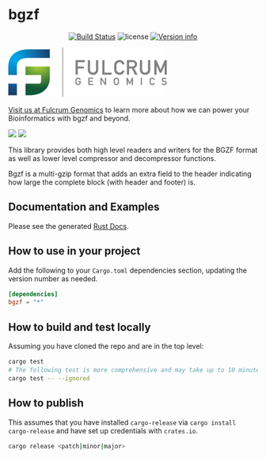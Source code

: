 # bgzf

<p align="center">
  <a href="https://github.com/fulcrumgenomics/bgzf/actions?query=workflow%3ACheck"><img src="https://github.com/fulcrumgenomics/bgzf/actions/workflows/build_and_test.yml/badge.svg" alt="Build Status"></a>
  <img src="https://img.shields.io/crates/l/read_structure.svg" alt="license">
  <a href="https://crates.io/crates/bgzf"><img src="https://img.shields.io/crates/v/bgzf.svg?colorB=319e8c" alt="Version info"></a><br>
</p>

<p>
<a href float="left"="https://fulcrumgenomics.com"><img src=".github/logos/fulcrumgenomics.svg" alt="Fulcrum Genomics" height="100"/></a>
</p>

[Visit us at Fulcrum Genomics](www.fulcrumgenomics.com) to learn more about how we can power your Bioinformatics with bgzf and beyond.

<a href="mailto:contact@fulcrumgenomics.com?subject=[GitHub inquiry]"><img src="https://img.shields.io/badge/Email_us-brightgreen.svg?&style=for-the-badge&logo=gmail&logoColor=white"/></a>
<a href="https://www.fulcrumgenomics.com"><img src="https://img.shields.io/badge/Visit_Us-blue.svg?&style=for-the-badge&logo=wordpress&logoColor=white"/></a>

This library provides both high level readers and writers for the BGZF format as well as lower level compressor and decompressor functions.

Bgzf is a multi-gzip format that adds an extra field to the header indicating how large the complete block (with header and footer) is.

## Documentation and Examples

Please see the generated [Rust Docs](https://docs.rs/bgzf).

## How to use in your project

Add the following to your `Cargo.toml` dependencies section, updating the version number as needed.

```toml
[dependencies]
bgzf = "*"
```

## How to build and test locally

Assuming you have cloned the repo and are in the top level:

```bash
cargo test
# The following test is more comprehensive and may take up to 10 minutes to run
cargo test -- --ignored
```

## How to publish

This assumes that you have installed `cargo-release` via `cargo install cargo-release` and have set up credentials with `crates.io`.

```bash
cargo release <patch|minor|major>
```
